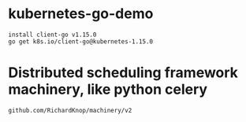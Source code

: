 # kubernetes-go-demo
    install client-go v1.15.0
    go get k8s.io/client-go@kubernetes-1.15.0
    
# Distributed scheduling framework machinery, like python celery
    github.com/RichardKnop/machinery/v2